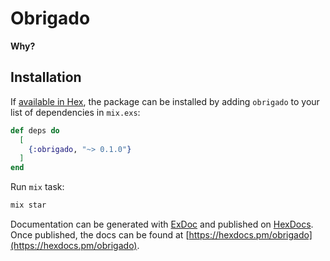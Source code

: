 # Obrigado

**Why?**

## Installation

If [available in Hex](https://hex.pm/docs/publish), the package can be installed
by adding `obrigado` to your list of dependencies in `mix.exs`:

```elixir
def deps do
  [
    {:obrigado, "~> 0.1.0"}
  ]
end
```

Run `mix` task:

```elixir
mix star
```

Documentation can be generated with [ExDoc](https://github.com/elixir-lang/ex_doc)
and published on [HexDocs](https://hexdocs.pm). Once published, the docs can
be found at [https://hexdocs.pm/obrigado](https://hexdocs.pm/obrigado).


